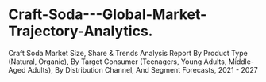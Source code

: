 # Craft-Soda---Global-Market-Trajectory-Analytics.
Craft Soda Market Size, Share &amp; Trends Analysis Report By Product Type (Natural, Organic), By Target Consumer (Teenagers, Young Adults, Middle-Aged Adults), By Distribution Channel, And Segment Forecasts, 2021 - 2027
